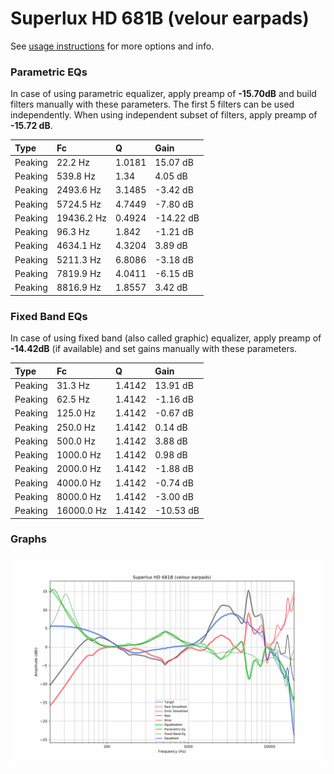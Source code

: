 # Superlux HD 681B (velour earpads)
See [usage instructions](https://github.com/jaakkopasanen/AutoEq#usage) for more options and info.

### Parametric EQs
In case of using parametric equalizer, apply preamp of **-15.70dB** and build filters manually
with these parameters. The first 5 filters can be used independently.
When using independent subset of filters, apply preamp of **-15.72 dB**.

| Type    | Fc         |      Q | Gain      |
|:--------|:-----------|:-------|:----------|
| Peaking | 22.2 Hz    | 1.0181 | 15.07 dB  |
| Peaking | 539.8 Hz   | 1.34   | 4.05 dB   |
| Peaking | 2493.6 Hz  | 3.1485 | -3.42 dB  |
| Peaking | 5724.5 Hz  | 4.7449 | -7.80 dB  |
| Peaking | 19436.2 Hz | 0.4924 | -14.22 dB |
| Peaking | 96.3 Hz    | 1.842  | -1.21 dB  |
| Peaking | 4634.1 Hz  | 4.3204 | 3.89 dB   |
| Peaking | 5211.3 Hz  | 6.8086 | -3.18 dB  |
| Peaking | 7819.9 Hz  | 4.0411 | -6.15 dB  |
| Peaking | 8816.9 Hz  | 1.8557 | 3.42 dB   |

### Fixed Band EQs
In case of using fixed band (also called graphic) equalizer, apply preamp of **-14.42dB**
(if available) and set gains manually with these parameters.

| Type    | Fc         |      Q | Gain      |
|:--------|:-----------|:-------|:----------|
| Peaking | 31.3 Hz    | 1.4142 | 13.91 dB  |
| Peaking | 62.5 Hz    | 1.4142 | -1.16 dB  |
| Peaking | 125.0 Hz   | 1.4142 | -0.67 dB  |
| Peaking | 250.0 Hz   | 1.4142 | 0.14 dB   |
| Peaking | 500.0 Hz   | 1.4142 | 3.88 dB   |
| Peaking | 1000.0 Hz  | 1.4142 | 0.98 dB   |
| Peaking | 2000.0 Hz  | 1.4142 | -1.88 dB  |
| Peaking | 4000.0 Hz  | 1.4142 | -0.74 dB  |
| Peaking | 8000.0 Hz  | 1.4142 | -3.00 dB  |
| Peaking | 16000.0 Hz | 1.4142 | -10.53 dB |

### Graphs
![](./Superlux%20HD%20681B%20(velour%20earpads).png)